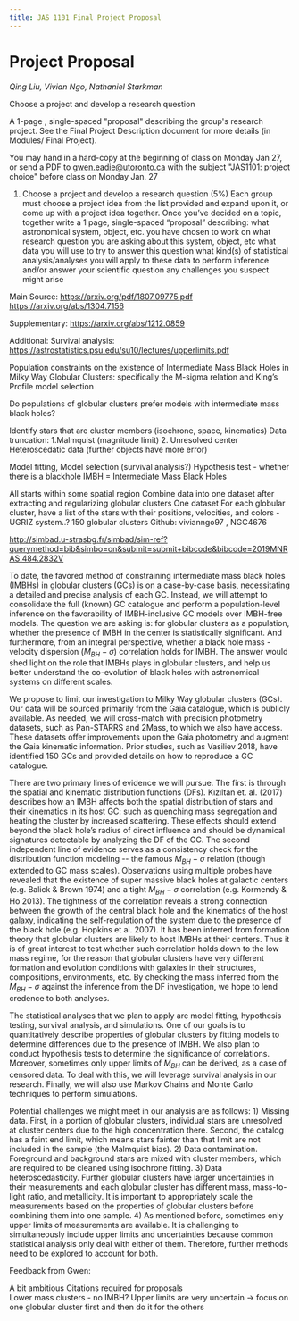 ```yaml
---
title: JAS 1101 Final Project Proposal
---
```


# Project Proposal

*Qing Liu, Vivian Ngo, Nathaniel Starkman*

Choose a project and develop a research question

A 1-page , single-spaced "proposal" describing the group's research project. See the Final Project Description document for more details (in Modules/ Final Project).

You may hand in a hard-copy at the beginning of class on Monday Jan 27, or send a PDF to gwen.eadie@utoronto.ca with the subject "JAS1101: project choice" before class on Monday Jan. 27

1. Choose a project and develop a research question (5%)
Each group must choose a project idea from the list provided and expand upon it, or come up with a project idea together. Once you’ve decided on a topic, together write a 1 page, single-spaced “proposal” describing:
what astronomical system, object, etc. you have chosen to work on
what research question you are asking about this system, object, etc
what data you will use to try to answer this question
what kind(s) of statistical analysis/analyses you will apply to these data to perform inference and/or answer your scientific question
any challenges you suspect might arise


Main Source:
https://arxiv.org/pdf/1807.09775.pdf
https://arxiv.org/abs/1304.7156

Supplementary:
https://arxiv.org/abs/1212.0859

Additional:
Survival analysis: https://astrostatistics.psu.edu/su10/lectures/upperlimits.pdf 

Population constraints on the existence of Intermediate Mass Black Holes in Milky Way Globular Clusters: specifically the M-sigma relation and King’s Profile model selection

Do populations of globular clusters prefer models with intermediate mass black holes? 

Identify stars that are cluster members (isochrone, space, kinematics)
Data truncation: 1.Malmquist (magnitude limit) 2. Unresolved center
Heteroscedatic data (further objects have more error)

Model fitting, Model selection (survival analysis?)
Hypothesis test - whether there is a blackhole 
IMBH = Intermediate Mass Black Holes 

All starts within some spatial region 
Combine data into one dataset after extracting and regularizing globular clusters
One dataset
For each globular cluster, have a list of the stars with their positions, velocities, and colors - UGRIZ system..? 
150 globular clusters 
Github: vivianngo97 ,   NGC4676


http://simbad.u-strasbg.fr/simbad/sim-ref?querymethod=bib&simbo=on&submit=submit+bibcode&bibcode=2019MNRAS.484.2832V 


To date, the favored method of constraining intermediate mass black holes (IMBHs) in globular clusters (GCs) is on a case-by-case basis, necessitating a  detailed and precise analysis of each GC. Instead, we will attempt to consolidate the full (known) GC catalogue and perform a population-level inference on the favorability of IMBH-inclusive GC models over IMBH-free models. The question we are asking is: for globular clusters as a population, whether the presence of IMBH in the center is statistically significant. And furthermore, from an integral perspective, whether a black hole mass - velocity dispersion ($M_{BH}-\sigma$) correlation holds for IMBH. The answer would shed light on the role that IMBHs plays in globular clusters, and help us better understand the co-evolution of black holes with astronomical systems on different scales.

We propose to limit our investigation to Milky Way globular clusters (GCs). Our data will be sourced primarily from the Gaia catalogue, which is publicly available. As needed, we will cross-match with precision photometry datasets, such as Pan-STARRS and 2Mass, to which we also have access. These datasets offer improvements upon the Gaia photometry and augment the Gaia kinematic information. Prior studies, such as Vasiliev 2018, have identified 150 GCs and provided details on how to reproduce a GC catalogue.

There are two primary lines of evidence we will pursue. The first is through the spatial and kinematic distribution functions (DFs). Kızıltan et. al. (2017) describes how an IMBH affects both the spatial distribution of stars and their kinematics in its host GC: such as quenching mass segregation and heating the cluster by increased scattering. These effects should extend beyond the black hole’s radius of direct influence and should be dynamical signatures detectable by analyzing the DF of the GC. The second independent line of evidence serves as a consistency check for the distribution function modeling -- the famous $M_{BH}-\sigma$ relation (though extended to GC mass scales). Observations using multiple probes have revealed that the existence of super massive black holes at galactic centers (e.g. Balick & Brown 1974) and a tight $M_{BH}-\sigma$ correlation (e.g. Kormendy & Ho 2013). The tightness of the correlation reveals a strong connection between the growth of the central black hole and the kinematics of the host galaxy, indicating the self-regulation of the system due to the presence of the black hole (e.g. Hopkins et al. 2007). It has been inferred from formation theory that globular clusters are likely to host IMBHs at their centers. Thus it is of great interest to test whether such correlation holds down to the low mass regime, for the reason that globular clusters have very different formation and evolution conditions with galaxies in their structures, compositions, environments, etc. By checking the mass inferred from the $M_{BH}-\sigma$ against the inference from the DF investigation, we hope to lend credence  to both analyses.

The statistical analyses that we plan to apply are model fitting, hypothesis testing, survival analysis, and simulations. One of our goals is to quantitatively describe properties of globular clusters by fitting models to determine differences due to the presence of IMBH. We also plan to conduct hypothesis tests to determine the significance of correlations. Moreover, sometimes only upper limits of $M_{BH}$ can be derived, as a case of censored data. To deal with this, we will leverage survival analysis in our research. Finally, we will also use Markov Chains and Monte Carlo techniques to perform simulations. 

Potential challenges we might meet in our analysis are as follows: 1) Missing data. First, in a portion of globular clusters, individual stars are unresolved at cluster centers due to the high concentration there. Second, the catalog has a faint end limit, which means stars fainter than that limit are not included in the sample (the Malmquist bias). 2) Data contamination. Foreground and background stars are mixed with cluster members, which are required to be cleaned using isochrone fitting. 3) Data heteroscedasticity. Further globular clusters have larger uncertainties in their measurements and each globular cluster has different mass, mass-to-light ratio, and metallicity. It is important to appropriately scale the measurements based on the properties of globular clusters before combining them into one sample. 4) As mentioned before, sometimes only upper limits of measurements are available. It is challenging to simultaneously include upper limits and uncertainties because common statistical analysis only deal with either of them. Therefore, further methods need to be explored to account for both.



Feedback from Gwen:

A bit ambitious 
Citations required for proposals  
Lower mass clusters - no IMBH? 
Upper limits are very uncertain
-> focus on one globular cluster first and then do it for the others